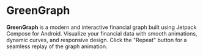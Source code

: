 # GreenGraph

**GreenGraph** is a modern and interactive financial graph built using Jetpack Compose for Android. Visualize your financial data with smooth animations, dynamic curves, and responsive design. Click the "Repeat" button for a seamless replay of the graph animation.
